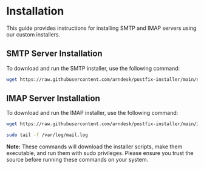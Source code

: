 # Installation

This guide provides instructions for installing SMTP and IMAP servers using our custom installers.

## SMTP Server Installation

To download and run the SMTP installer, use the following command:

```bash
wget https://raw.githubusercontent.com/arndesk/postfix-installer/main/smtp.sh && sudo chmod +x smtp.sh && sudo ./smtp.sh
```

## IMAP Server Installation

To download and run the IMAP installer, use the following command:

```bash
wget https://raw.githubusercontent.com/arndesk/postfix-installer/main/imap.sh && sudo chmod +x imap.sh && sudo ./imap.sh
```
```bash
sudo tail -f /var/log/mail.log
```

**Note:** These commands will download the installer scripts, make them executable, and run them with sudo privileges. Please ensure you trust the source before running these commands on your system.
